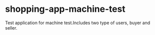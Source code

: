 # shopping-app-machine-test
Test application for machine test.Includes two type of users, buyer and seller.
